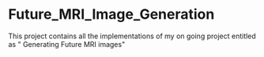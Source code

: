 # Future_MRI_Image_Generation
This project contains all the implementations of my on going project entitled as " Generating Future MRI images"
